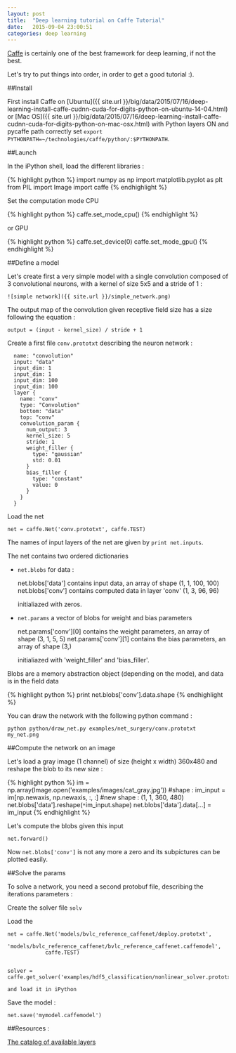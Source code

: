 ```yaml
---
layout: post
title:  "Deep learning tutorial on Caffe Tutorial"
date:   2015-09-04 23:00:51
categories: deep learning
---
```


[Caffe](http://caffe.berkeleyvision.org/) is certainly one of the best framework for deep learning, if not the best.

Let's try to put things into order, in order to get a good tutorial :).

##Install

First install Caffe on [Ubuntu]({{ site.url }}/big/data/2015/07/16/deep-learning-install-caffe-cudnn-cuda-for-digits-python-on-ubuntu-14-04.html) or [Mac OS]({{ site.url }}/big/data/2015/07/16/deep-learning-install-caffe-cudnn-cuda-for-digits-python-on-mac-osx.html) with Python layers ON and pycaffe path correctly set `export PYTHONPATH=~/technologies/caffe/python/:$PYTHONPATH`.


##Launch

In the iPython shell, load the different libraries  :

{% highlight python %}
import numpy as np
import matplotlib.pyplot as plt
from PIL  import Image
import caffe
{% endhighlight %}

Set the computation mode CPU

{% highlight python %}
caffe.set_mode_cpu()
{% endhighlight %}

or GPU

{% highlight python %}
caffe.set_device(0)
caffe.set_mode_gpu()
{% endhighlight %}

##Define a model

Let's create first a very simple model with a single convolution composed of 3 convolutional neurons, with a kernel of size 5x5 and a stride of 1 :

    ![simple network]({{ site.url }}/simple_network.png)


The output map of the convolution given receptive field size has a size following the equation :

    output = (input - kernel_size) / stride + 1


Create a first file `conv.prototxt` describing the neuron network :

      name: "convolution"
      input: "data"
      input_dim: 1
      input_dim: 1
      input_dim: 100
      input_dim: 100
      layer {
        name: "conv"
        type: "Convolution"
        bottom: "data"
        top: "conv"
        convolution_param {
          num_output: 3
          kernel_size: 5
          stride: 1
          weight_filler {
            type: "gaussian"
            std: 0.01
          }
          bias_filler {
            type: "constant"
            value: 0
          }
        }
      }

Load the net

    net = caffe.Net('conv.prototxt', caffe.TEST)

The names of input layers of the net are given by `print net.inputs`.

The net contains two ordered dictionaries

- `net.blobs` for data  :

    net.blobs['data'] contains input data, an array  of shape (1, 1, 100, 100)
    net.blobs['conv'] contains computed data in layer 'conv' (1, 3, 96, 96)

    initialiazed with zeros.

- `net.params` a vector of blobs for weight and bias parameters

    net.params['conv'][0] contains the weight parameters, an array of shape (3, 1, 5, 5)
    net.params['conv'][1] contains the bias parameters, an array of shape (3,)

    initialiazed with 'weight_filler' and 'bias_filler'.

Blobs are a memory abstraction object (depending on the mode), and data is in the field data

{% highlight python %}
print net.blobs['conv'].data.shape
{% endhighlight %}

You can draw the network with the following python command :

    python python/draw_net.py examples/net_surgery/conv.prototxt my_net.png

##Compute the network on an image

Let's load a gray image (1 channel) of size (height x width) 360x480 and reshape the blob to its new size :

{% highlight python %}
im = np.array(Image.open('examples/images/cat_gray.jpg')) #shape :
im_input = im[np.newaxis, np.newaxis, :, :] #new shape : (1, 1, 360, 480)
net.blobs['data'].reshape(`*`im_input.shape)
net.blobs['data'].data[...] = im_input
{% endhighlight %}

Let's compute the blobs given this input

    net.forward()

Now `net.blobs['conv']` is not any more a zero and its subpictures can be plotted easily.


##Solve the params

To solve a network, you need a second protobuf file, describing the iterations parameters :



Create the solver file `solv`


Load the

    net = caffe.Net('models/bvlc_reference_caffenet/deploy.prototxt',
                'models/bvlc_reference_caffenet/bvlc_reference_caffenet.caffemodel',
                caffe.TEST)


    solver = caffe.get_solver('examples/hdf5_classification/nonlinear_solver.prototxt')

    and load it in iPython

Save the model :

    net.save('mymodel.caffemodel')


##Resources :

[The catalog of available layers](http://caffe.berkeleyvision.org/tutorial/layers.html)
